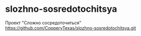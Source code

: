 # slozhno-sosredotochitsya
Проект "Сложно сосредоточиться"
https://github.com/CopperyTexas/slozhno-sosredotochitsya.git
